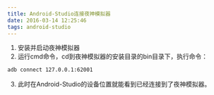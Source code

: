 ```yaml
---
title: Android-Studio连接夜神模拟器
date: 2016-03-14 12:25:46
tags: android-studio
---
```


1. 安装并启动夜神模拟器
2. 运行cmd命令，cd到夜神模拟器的安装目录的bin目录下，执行命令：
``` bash
adb connect 127.0.0.1:62001
```
3. 此时在Android-Studio的设备位置就能看到已经连接到了夜神模拟器。